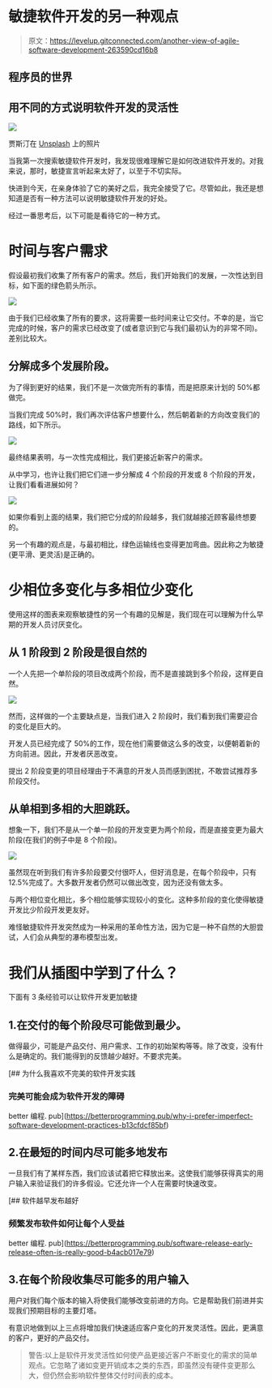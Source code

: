 # 敏捷软件开发的另一种观点

> 原文：<https://levelup.gitconnected.com/another-view-of-agile-software-development-263590cd16b8>

## 程序员的世界

## 用不同的方式说明软件开发的灵活性

![](img/3929bfc500f3b1d9b6cb83311fa60da3.png)

贾斯汀在 [Unsplash](https://unsplash.com?utm_source=medium&utm_medium=referral) 上的照片

当我第一次搜索敏捷软件开发时，我发现很难理解它是如何改进软件开发的。对我来说，那时，敏捷宣言听起来太好了，以至于不切实际。

快进到今天，在亲身体验了它的美好之后，我完全接受了它。尽管如此，我还是想知道是否有一种方法可以说明敏捷软件开发的好处。

经过一番思考后，以下可能是看待它的一种方式。

# 时间与客户需求

假设最初我们收集了所有客户的需求。然后，我们开始我们的发展，一次性达到目标，如下面的绿色箭头所示。

![](img/256a31815b155d80d0820d2ca440597d.png)

由于我们已经收集了所有的要求，这将需要一些时间来让它交付。不幸的是，当它完成的时候，客户的需求已经改变了(或者意识到它与我们最初认为的非常不同)。差别比较大。

## 分解成多个发展阶段。

为了得到更好的结果，我们不是一次做完所有的事情，而是把原来计划的 50%都做完。

当我们完成 50%时，我们再次评估客户想要什么，然后朝着新的方向改变我们的路线，如下所示。

![](img/d1dd76e07e4dc032d2b7042e09cd73ec.png)

最终结果表明，与一次性完成相比，我们更接近新客户的需求。

从中学习，也许让我们把它们进一步分解成 4 个阶段的开发或 8 个阶段的开发，让我们看看进展如何？

![](img/302bc5ec3b32b62b04a801f6a2c7a0f6.png)

如果你看到上面的结果，我们把它分成的阶段越多，我们就越接近顾客最终想要的。

另一个有趣的观点是，与最初相比，绿色运输线也变得更加弯曲。因此称之为敏捷(更平滑、更灵活)是正确的。

# 少相位多变化与多相位少变化

使用这样的图表来观察敏捷性的另一个有趣的见解是，我们现在可以理解为什么早期的开发人员讨厌变化。

## 从 1 阶段到 2 阶段是很自然的

一个人先把一个单阶段的项目改成两个阶段，而不是直接跳到多个阶段，这样更自然。

![](img/24e35f35d5df9aaee313e77d9ffa9a5c.png)

然而，这样做的一个主要缺点是，当我们进入 2 阶段时，我们看到我们需要迎合的变化是巨大的。

开发人员已经完成了 50%的工作，现在他们需要做这么多的改变，以便朝着新的方向前进。因此，开发者厌恶改变。

提出 2 阶段变更的项目经理由于不满意的开发人员而感到困扰，不敢尝试推荐多阶段交付。

## 从单相到多相的大胆跳跃。

想象一下，我们不是从一个单一阶段的开发变更为两个阶段，而是直接变更为最大阶段(在我们的例子中是 8 个阶段)。

![](img/25c7c98f757d229cfb3bcde017c7c938.png)

虽然现在听到我们有许多阶段要交付很吓人，但好消息是，在每个阶段中，只有 12.5%完成了。大多数开发者仍然可以做出改变，因为还没有做太多。

与两个相位变化相比，多个相位能够实现较小的变化。这种多阶段的变化使得敏捷开发比少阶段开发更友好。

难怪敏捷软件开发突然成为一种采用的革命性方法，因为它是一种不自然的大胆尝试，人们会从典型的瀑布模型出发。

# 我们从插图中学到了什么？

下面有 3 条经验可以让软件开发更加敏捷

## 1.在交付的每个阶段尽可能做到最少。

做得最少，可能是产品交付、用户需求、工作的初始架构等等。除了改变，没有什么是确定的。我们能得到的反馈越少越好。不要求完美。

[](https://betterprogramming.pub/why-i-prefer-imperfect-software-development-practices-b13cfdcf85bf) [## 为什么我喜欢不完美的软件开发实践

### 完美可能会成为软件开发的障碍

better 编程. pub](https://betterprogramming.pub/why-i-prefer-imperfect-software-development-practices-b13cfdcf85bf) 

## 2.在最短的时间内尽可能多地发布

一旦我们有了某样东西，我们应该试着把它释放出来。这使我们能够获得真实的用户输入来验证我们的许多假设。它还允许一个人在需要时快速改变。

[](https://betterprogramming.pub/software-release-early-release-often-is-really-good-b4acb017e79) [## 软件越早发布越好

### 频繁发布软件如何让每个人受益

better 编程. pub](https://betterprogramming.pub/software-release-early-release-often-is-really-good-b4acb017e79) 

## 3.在每个阶段收集尽可能多的用户输入

用户对我们每个版本的输入将使我们能够改变前进的方向。它是帮助我们前进并实现我们预期目标的主要灯塔。

有意识地做到以上三点将增加我们快速适应客户变化的开发灵活性。因此，更满意的客户，更好的产品交付。

> 警告:以上是软件开发灵活性如何使产品更接近客户不断变化的需求的简单观点。它忽略了诸如变更开销成本之类的东西，即虽然没有硬件变更那么大，但仍然会影响软件整体交付时间表的成本。